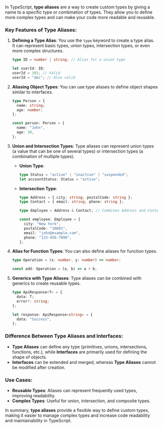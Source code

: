 In TypeScript, **type aliases** are a way to create custom types by giving a name to a specific type or combination of types. They allow you to define more complex types and can make your code more readable and reusable.

### Key Features of Type Aliases:

1. **Defining a Type Alias**:
   You use the `type` keyword to create a type alias. It can represent basic types, union types, intersection types, or even more complex structures.

   ```typescript
   type ID = number | string; // Alias for a union type

   let userId: ID;
   userId = 101; // Valid
   userId = "abc"; // Also valid
   ```

2. **Aliasing Object Types**:
   You can use type aliases to define object shapes similar to interfaces.

   ```typescript
   type Person = {
     name: string;
     age: number;
   };

   const person: Person = {
     name: "John",
     age: 30,
   };
   ```

3. **Union and Intersection Types**:
   Type aliases can represent union types (a value that can be one of several types) or intersection types (a combination of multiple types).

   - **Union Type**:

     ```typescript
     type Status = "active" | "inactive" | "suspended";
     let accountStatus: Status = "active";
     ```

   - **Intersection Type**:

     ```typescript
     type Address = { city: string; postalCode: string };
     type Contact = { email: string; phone: string };

     type Employee = Address & Contact; // Combines Address and Contact

     const employee: Employee = {
       city: "New York",
       postalCode: "10001",
       email: "john@example.com",
       phone: "123-456-7890",
     };
     ```

4. **Alias for Function Types**:
   You can also define aliases for function types.

   ```typescript
   type Operation = (x: number, y: number) => number;

   const add: Operation = (a, b) => a + b;
   ```

5. **Generics with Type Aliases**:
   Type aliases can be combined with generics to create reusable types.

   ```typescript
   type ApiResponse<T> = {
     data: T;
     error?: string;
   };

   let response: ApiResponse<string> = {
     data: "Success",
   };
   ```

### Difference Between Type Aliases and Interfaces:

- **Type Aliases** can define any type (primitives, unions, intersections, functions, etc.), while **Interfaces** are primarily used for defining the shape of objects.
- **Interfaces** can be extended and merged, whereas **Type Aliases** cannot be modified after creation.

### Use Cases:

- **Reusable Types**: Aliases can represent frequently used types, improving readability.
- **Complex Types**: Useful for union, intersection, and composite types.

In summary, **type aliases** provide a flexible way to define custom types, making it easier to manage complex types and increase code readability and maintainability in TypeScript.
